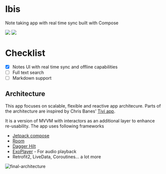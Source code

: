 # Ibis
Note taking app with real time sync built with Compose

<img src="https://user-images.githubusercontent.com/6247940/113428617-62d04480-93d7-11eb-8af2-8fd1f7da55b9.png">

<img src="https://user-images.githubusercontent.com/6247940/113428615-619f1780-93d7-11eb-85a3-c83d1db379a6.png">


# Checklist
- [x] Notes UI with real time sync and offline capabilities
- [ ] Full text search
- [ ] Markdown support

## Architecture

This app focuses on scalable, flexible and reactive app architecure. Parts of the architecture are inspired by Chris Banes' [Tivi app](https://github.com/chrisbanes/tivi).

It is a version of MVVM with interactors as an additional layer to enhance re-usability. The app uses following frameworks


* [Jetpack compose](https://developer.android.com/jetpack/compose) 
* [Room](https://developer.android.com/topic/Libs/architecture/room)
* [Dagger Hilt](https://dagger.dev/hilt/)
* [ExoPlayer](https://github.com/google/ExoPlayer) - For audio playback
* Retrofit2, LiveData, Coroutines... a lot more


![final-architecture](https://user-images.githubusercontent.com/6247940/75632907-cb5f5780-5c00-11ea-974d-ff7a5e8b0a21.png)
